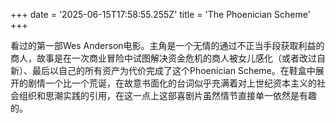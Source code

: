 +++
date = '2025-06-15T17:58:55.255Z'
title = 'The Phoenician Scheme'
+++

看过的第一部Wes Anderson电影。主角是一个无情的通过不正当手段获取利益的商人，故事是在一次商业冒险中试图解决资金危机的商人被女儿感化（或者改过自新）、最后以自己的所有资产为代价完成了这个Phoenician Scheme。在鞋盒中展开的剧情一个比一个荒诞，在故意书面化的台词似乎充满着对上世纪资本主义的社会组织和思潮实践的引用，在这一点上这部喜剧片虽然情节直接单一依然是有趣的。